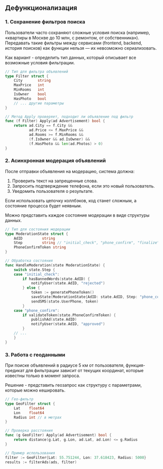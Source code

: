 ## Дефункционализация

### 1. **Сохранение фильтров поиска**

Пользователи часто сохраняют сложные условия поиска (например, «квартиры в Москве до 10 млн, с ремонтом, от собственника»). Передавать такие фильтры между сервисами (frontend, backend, история поисков) как функции нельзя — их невозможно сериализовать.

Как вариант - определить тип данных, который описывает все возможные условия фильтрации.

```go
// Тип для фильтра объявлений
type Filter struct {
    City       string
    MaxPrice   int
    MinRooms   int
    IsOwner    bool
    HasPhoto   bool
    // ... другие параметры
}

// Метод Apply проверяет, подходит ли объявление под фильтр
func (f Filter) Apply(ad Advertisement) bool {
    return ad.City == f.City &&
           ad.Price <= f.MaxPrice &&
           ad.Rooms >= f.MinRooms &&
           (f.IsOwner && ad.IsOwner) &&
           (f.HasPhoto && len(ad.Photos) > 0)
}
```

### 2. **Асинхронная модерация объявлений**

После отправки объявления на модерацию, система должна:  
1. Проверить текст на запрещенные слова.  
2. Запросить подтверждение телефона, если это новый пользователь.  
3. Уведомить пользователя о результате.  

Если использовать цепочку коллбэков, код станет сложным, а состояние процесса будет неявным.

Можно представить каждое состояние модерации в виде структуры данных.

```go
// Тип для состояния модерации
type ModerationState struct {
    AdID         string
    Step         string // "initial_check", "phone_confirm", "finalize"
    PhoneConfirmToken string
}

// Обработка состояния
func HandleModeration(state ModerationState) {
    switch state.Step {
    case "initial_check":
        if hasBannedWords(state.AdID) {
            notifyUser(state.AdID, "rejected")
        } else {
            token := generatePhoneToken()
            saveState(ModerationState{AdID: state.AdID, Step: "phone_confirm", PhoneConfirmToken: token})
            sendSMS(state.UserPhone, token)
        }
    case "phone_confirm":
        if validateToken(state.PhoneConfirmToken) {
            publishAd(state.AdID)
            notifyUser(state.AdID, "approved")
        }
    // ...
    }
}
```

### 3. **Работа с геоданными**

При поиске объявлений в радиусе 5 км от пользователя, функция-предикат для фильтрации зависит от текущих координат, которые известны только в момент запроса.

Решение - представить геозапрос как структуру с параметрами, которые можно кешировать.

```go
// Гео-фильтр
type GeoFilter struct {
    Lat    float64
    Lon    float64
    Radius int // в метрах
}

// Проверка расстояния
func (g GeoFilter) Apply(ad Advertisement) bool {
    return distance(g.Lat, g.Lon, ad.Lat, ad.Lon) <= g.Radius
}

// Пример использования
filter := GeoFilter{Lat: 55.751244, Lon: 37.618423, Radius: 5000}
results := filterAds(ads, filter)
```